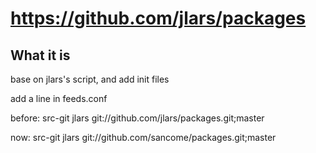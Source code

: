 https://github.com/jlars/packages
==============
What it is
----------
base on jlars's script, and add init files

add a line in feeds.conf

before:
src-git jlars git://github.com/jlars/packages.git;master

now:
src-git jlars git://github.com/sancome/packages.git;master